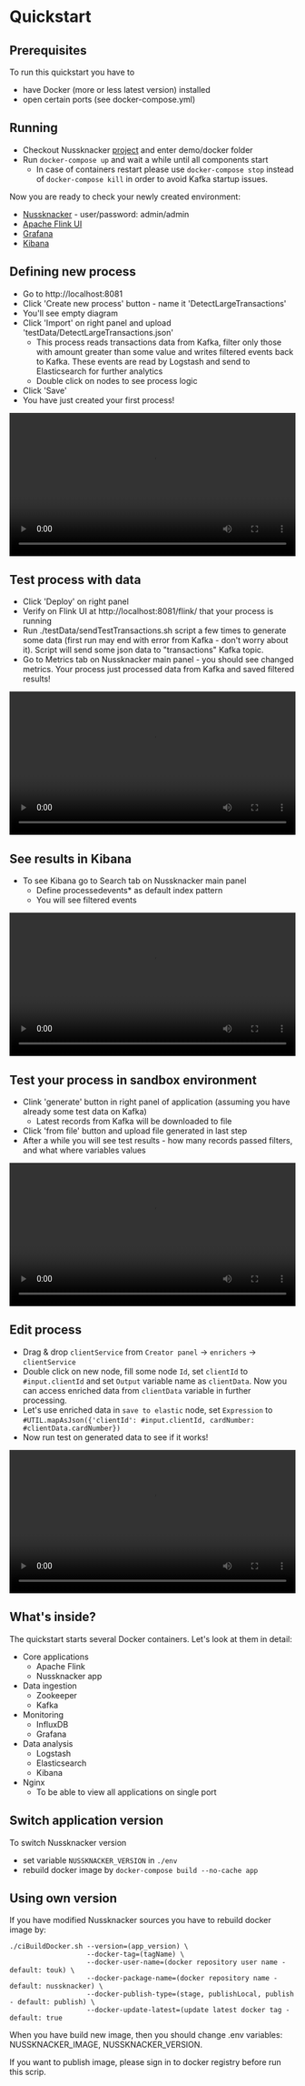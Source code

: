 # Quickstart

## Prerequisites

To run this quickstart you have to 
* have Docker (more or less latest version) installed
* open certain ports (see docker-compose.yml)

## Running

* Checkout Nussknacker [project](https://github.com/touk/nussknacker) and enter demo/docker folder
* Run `docker-compose up` and wait a while until all components start
    * In case of containers restart please use `docker-compose stop` instead of `docker-compose kill` in order to avoid Kafka startup issues.

Now you are ready to check your newly created environment:

* [Nussknacker](http://localhost:8081/) - user/password: admin/admin
* [Apache Flink UI](http://localhost:8081/flink/)
* [Grafana](http://localhost:8081/grafana/)
* [Kibana](http://localhost:8081/kibana/)

## Defining new process

* Go to http://localhost:8081
* Click 'Create new process' button - name it 'DetectLargeTransactions'
* You'll see empty diagram
* Click 'Import' on right panel and upload 'testData/DetectLargeTransactions.json'
    * This process reads transactions data from Kafka, filter only those with amount greater than some value and writes filtered events back to Kafka. These events are read by Logstash and send to Elasticsearch for further analytics
    * Double click on nodes to see process logic
* Click 'Save'
* You have just created your first process!

<video width="100%" controls>
  <source src="img/quickstart/createProcess.mp4" type="video/mp4">
</video>

## Test process with data
* Click 'Deploy' on right panel
* Verify on Flink UI at http://localhost:8081/flink/ that your process is running
* Run ./testData/sendTestTransactions.sh script a few times to generate some data (first run may end with error from Kafka - don't worry about it). Script will send some json data to "transactions" Kafka topic. 
* Go to Metrics tab on Nussknacker main panel - you should see changed metrics. Your process just processed data from Kafka and saved filtered results!

<video width="100%" controls>
  <source src="img/quickstart/deployAndMetrics.mp4" type="video/mp4">
</video>

## See results in Kibana

* To see Kibana go to Search tab on Nussknacker main panel 
  * Define processedevents* as default index pattern
  * You will see filtered events

<video width="100%" controls>
  <source src="img/quickstart/searchInKibana.mp4" type="video/mp4">
</video>

## Test your process in sandbox environment
* Clink 'generate' button in right panel of application (assuming you have already some test data on Kafka)
  * Latest records from Kafka will be downloaded to file
* Click 'from file' button and upload file generated in last step
* After a while you will see test results - how many records passed filters, and what where variables values

<video width="100%" controls>
  <source src="img/quickstart/testProcess.mp4" type="video/mp4">
</video>

## Edit process
* Drag & drop `clientService` from `Creator panel` -> `enrichers` -> `clientService`
* Double click on new node, fill some node `Id`, set `clientId` to `#input.clientId` and set `Output` variable name as `clientData`. Now you can access enriched data from `clientData` variable in further processing.
* Let's use enriched data in `save to elastic` node, set `Expression` to `#UTIL.mapAsJson({'clientId': #input.clientId, cardNumber: #clientData.cardNumber})`
* Now run test on generated data to see if it works!

<video width="100%" controls>
  <source src="img/quickstart/editProcess.mp4" type="video/mp4">
</video>

## What's inside?
The quickstart starts several Docker containers. Let's look at them in detail:
* Core applications
  * Apache Flink
  * Nussknacker app
* Data ingestion
  * Zookeeper
  * Kafka
* Monitoring
  * InfluxDB
  * Grafana
* Data analysis  
  * Logstash
  * Elasticsearch
  * Kibana
* Nginx
  * To be able to view all applications on single port

## Switch application version
To switch Nussknacker version 
* set variable `NUSSKNACKER_VERSION` in `./env`
* rebuild docker image by `docker-compose build --no-cache app`

##  Using own version
If you have modified Nussknacker sources you have to rebuild docker image by:

```
./ciBuildDocker.sh --version=(app_version) \
                   --docker-tag=(tagName) \
                   --docker-user-name=(docker repository user name - default: touk) \
                   --docker-package-name=(docker repository name - default: nussknacker) \ 
                   --docker-publish-type=(stage, publishLocal, publish - default: publish) \
                   --docker-update-latest=(update latest docker tag - default: true
```

When you have build new image, then you should change .env variables: NUSSKNACKER_IMAGE, NUSSKNACKER_VERSION.

If you want to publish image, please sign in to docker registry before run this scrip.
